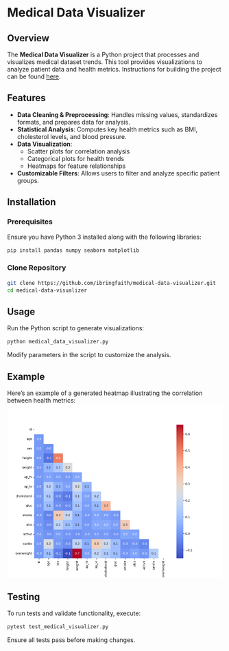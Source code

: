 # Medical Data Visualizer

## Overview
The **Medical Data Visualizer** is a Python project that processes and visualizes medical dataset trends. This tool provides visualizations to analyze patient data and health metrics. Instructions for building the project can be found [here](https://www.freecodecamp.org/learn/data-analysis-with-python/data-analysis-with-python-projects/medical-data-visualizer).

## Features
- **Data Cleaning & Preprocessing**: Handles missing values, standardizes formats, and prepares data for analysis.
- **Statistical Analysis**: Computes key health metrics such as BMI, cholesterol levels, and blood pressure.
- **Data Visualization**:
  - Scatter plots for correlation analysis
  - Categorical plots for health trends
  - Heatmaps for feature relationships
- **Customizable Filters**: Allows users to filter and analyze specific patient groups.

## Installation
### Prerequisites
Ensure you have Python 3 installed along with the following libraries:

```bash
pip install pandas numpy seaborn matplotlib
```

### Clone Repository
```bash
git clone https://github.com/ibringfaith/medical-data-visualizer.git
cd medical-data-visualizer
```

## Usage
Run the Python script to generate visualizations:
```bash
python medical_data_visualizer.py
```
Modify parameters in the script to customize the analysis.

## Example
Here’s an example of a generated heatmap illustrating the correlation between health metrics:
![Example Heatmap](heatmap.png)

## Testing
To run tests and validate functionality, execute:
```bash
pytest test_medical_visualizer.py
```
Ensure all tests pass before making changes.

